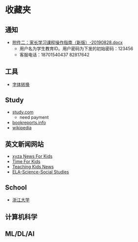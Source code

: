 # 收藏夹

## 通知

* [附件二：家长学习课程操作指南（新版）-20190828.docx](http://jzhxx.bjchyedu.cn)
  * 用户名为学生教育ID。用户密码为下发的初始密码：123456
  * 客服电话：18701540437   82817642

## 工具

* [字体转换](http://www.diyiziti.com/Builder/104)

## Study

* [study.com](https://study.com/)
  * need payment
* [bookreports.info](https://www.bookreports.info/)
* [wikipedia](https://en.wikipedia.org/)

## 英文新闻网站

* [xyza News For Kids](https://www.xyzanews.com/)
* [Time For Kids](https://www.timeforkids.com/)
* [Teaching Kids News](https://www.teachingkidsnews.com)
* [ELA-Science-Social Studies](https://www.dogonews.com/)

## School

* [浙江大学](https://qsctech.github.io/zju-icicles/)

## 计算机科学

## ML/DL/AI

